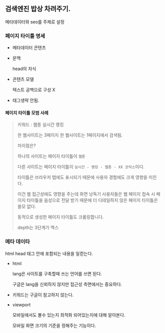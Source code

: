 ## 검색엔진 밥상 차려주기.

메타데이터와 seo를 주제로 설정

### 페이지 타이틀 명세

- 메타데이터 콘텐츠

- 문맥

  head의 자식

- 콘텐츠 모델

  텍스트 공백으로 구성 X

- 태그생략 안됨.

#### 페이지 타이틀 모범 사례

>  키워드 : 웹툰 실시간 랭킹
>
> 한 웹사이트는 3페이지 한 웹사이트는 1페이지에서 검색됨.
>
> 차이점은? 
>
> 하나의 사이트는 페이지 타이틀이 `웹툰`
>
> 다른 사이트는 페이지 타이틀이 `실시간 - 랭킹 - 웹툰 - XX 코믹스`이다.
>
> 타이틀은 브라우저 탭에도 표시되기 때문에 사용자 경험에도 크게 영향을 미친다.
>
> 이건 웹 접근성에도 영향을 주는데 화면 낭독기 사용자들은 웹 페이지 접속 시 페이지 타이틀을 음성으로 전달 받기 때문에 더 디테일하지 않은 페이지 타이틀은 쓸모 없다.
>
> 동적으로 생성한 페이지 타이틀도 크롤링합니다.
>
> depth는 3단계가 맥스

### 메타 데이타

html head 태그 안에 포함되는 내용을 일컫는다.

- html 

  lang은 사이트를 구축할때 쓰는 언어를 쓰면 된다.

  구글은  lang을 신뢰하지 않지만 접근성 측면에서는 중요하다.

- 키워드는 구글이 참고하지 않는다.

- viewport

  모바일에서도 볼수 있는지 최적화 되어있는지에 대해 알아본다.

  모바일 화면 크기의 기준을 정해주는 기능이다.